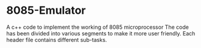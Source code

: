 # 8085-Emulator
A c++ code to implement the working of 8085 microprocessor
The code has been divided into various segments to make it more user friendly.
Each header file contains different sub-tasks.
